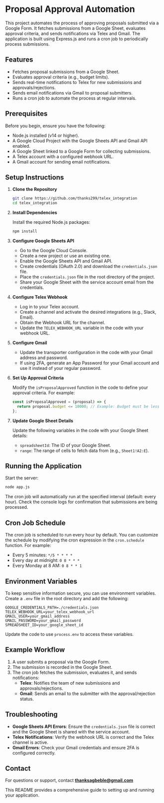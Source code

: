 # Proposal Approval Automation

This project automates the process of approving proposals submitted via a Google Form. It fetches submissions from a Google Sheet, evaluates approval criteria, and sends notifications via Telex and Gmail. The application is built using Express.js and runs a cron job to periodically process submissions.

## Features

- Fetches proposal submissions from a Google Sheet.
- Evaluates approval criteria (e.g., budget limits).
- Sends real-time notifications to Telex for new submissions and approvals/rejections.
- Sends email notifications via Gmail to proposal submitters.
- Runs a cron job to automate the process at regular intervals.

## Prerequisites

Before you begin, ensure you have the following:

- Node.js installed (v14 or higher).
- A Google Cloud Project with the Google Sheets API and Gmail API enabled.
- A Google Sheet linked to a Google Form for collecting submissions.
- A Telex account with a configured webhook URL.
- A Gmail account for sending email notifications.

## Setup Instructions

1. **Clone the Repository**

    ```bash
    git clone https://github.com/thanks299/telex_integration
    cd telex_integration
    ```

2. **Install Dependencies**

    Install the required Node.js packages:

    ```bash
    npm install
    ```

3. **Configure Google Sheets API**

    - Go to the Google Cloud Console.
    - Create a new project or use an existing one.
    - Enable the Google Sheets API and Gmail API.
    - Create credentials (OAuth 2.0) and download the `credentials.json` file.
    - Place the `credentials.json` file in the root directory of the project.
    - Share your Google Sheet with the service account email from the credentials.

4. **Configure Telex Webhook**

    - Log in to your Telex account.
    - Create a channel and activate the desired integrations (e.g., Slack, Email).
    - Obtain the Webhook URL for the channel.
    - Update the `TELEX_WEBHOOK_URL` variable in the code with your webhook URL.

5. **Configure Gmail**

    - Update the transporter configuration in the code with your Gmail address and password.
    - If using 2FA, generate an App Password for your Gmail account and use it instead of your regular password.

6. **Set Up Approval Criteria**

    Modify the `isProposalApproved` function in the code to define your approval criteria. For example:

    ```javascript
    const isProposalApproved = (proposal) => {
      return proposal.budget <= 10000; // Example: Budget must be less than $10,000
    };
    ```

7. **Update Google Sheet Details**

    Update the following variables in the code with your Google Sheet details:

    - `spreadsheetId`: The ID of your Google Sheet.
    - `range`: The range of cells to fetch data from (e.g., `Sheet1!A2:E`).

## Running the Application

Start the server:

```bash
node app.js
```

The cron job will automatically run at the specified interval (default: every hour). Check the console logs for confirmation that submissions are being processed.

## Cron Job Schedule

The cron job is scheduled to run every hour by default. You can customize the schedule by modifying the cron expression in the `cron.schedule` function. For example:

- Every 5 minutes: `*/5 * * * *`
- Every day at midnight: `0 0 * * *`
- Every Monday at 8 AM: `0 8 * * 1`

## Environment Variables

To keep sensitive information secure, you can use environment variables. Create a `.env` file in the root directory and add the following:

```env
GOOGLE_CREDENTIALS_PATH=./credentials.json
TELEX_WEBHOOK_URL=your_telex_webhook_url
GMAIL_USER=your_gmail_address
GMAIL_PASSWORD=your_gmail_password
SPREADSHEET_ID=your_google_sheet_id
```

Update the code to use `process.env` to access these variables.

## Example Workflow

1. A user submits a proposal via the Google Form.
2. The submission is recorded in the Google Sheet.
3. The cron job fetches the submission, evaluates it, and sends notifications:
    - **Telex**: Notifies the team of new submissions and approvals/rejections.
    - **Gmail**: Sends an email to the submitter with the approval/rejection status.

## Troubleshooting

- **Google Sheets API Errors**: Ensure the `credentials.json` file is correct and the Google Sheet is shared with the service account.
- **Telex Notifications**: Verify the webhook URL is correct and the Telex channel is active.
- **Gmail Errors**: Check your Gmail credentials and ensure 2FA is configured correctly.


## Contact

For questions or support, contact
 **thanksagbeble@gmail.com**

This README provides a comprehensive guide to setting up and running your application.